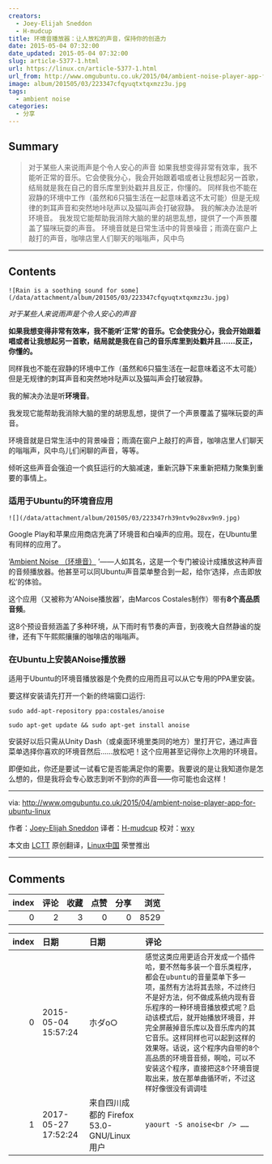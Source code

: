 ```yaml
---
creators:
  - Joey-Elijah Sneddon
  - H-mudcup
title: 环境音播放器：让人放松的声音，保持你的创造力
date: 2015-05-04 07:32:00
date_updated: 2015-05-04 07:32:00
slug: article-5377-1.html
url: https://linux.cn/article-5377-1.html
url_from: http://www.omgubuntu.co.uk/2015/04/ambient-noise-player-app-for-ubuntu-linux
image: album/201505/03/223347cfqyuqtxtqxmzz3u.jpg
tags:
  - ambient noise
categories:
  - 分享
---
```


## Summary

> 对于某些人来说雨声是个令人安心的声音 如果我想变得非常有效率，我不能听正常的音乐。它会使我分心，我会开始跟着唱或者让我想起另一首歌，结局就是我在自己的音乐库里到处戳并且反正，你懂的。 同样我也不能在寂静的环境中工作（虽然和6只猫生活在一起意味着这不太可能）但是无规律的刺耳声音和突然地咔哒声以及猫叫声会打破寂静。 我的解决办法是听环境音。 我发现它能帮助我消除大脑的里的胡思乱想，提供了一个声景覆盖了猫咪玩耍的声音。 环境音就是日常生活中的背景噪音；雨滴在窗户上敲打的声音，咖啡店里人们聊天的嗡嗡声，风中鸟

***

<!-- more -->

## Contents

`![Rain is a soothing sound for some](/data/attachment/album/201505/03/223347cfqyuqtxtqxmzz3u.jpg)`

*对于某些人来说雨声是个令人安心的声音*

**如果我想变得非常有效率，我不能听‘正常’的音乐。它会使我分心，我会开始跟着唱或者让我想起另一首歌，结局就是我在自己的音乐库里到处戳并且……反正，你懂的。**

同样我也不能在寂静的环境中工作（虽然和6只猫生活在一起意味着这不太可能）但是无规律的刺耳声音和突然地咔哒声以及猫叫声会打破寂静。

我的解决办法是听**环境音**。

我发现它能帮助我消除大脑的里的胡思乱想，提供了一个声景覆盖了猫咪玩耍的声音。

环境音就是日常生活中的背景噪音；雨滴在窗户上敲打的声音，咖啡店里人们聊天的嗡嗡声，风中鸟儿们闲聊的声音，等等。

倾听这些声音会强迫一个疯狂运行的大脑减速，重新沉静下来重新把精力聚集到重要的事情上。

### 适用于Ubuntu的环境音应用

`![](/data/attachment/album/201505/03/223347rh39ntv9o28vx9n9.jpg)`

Google Play和苹果应用商店充满了环境音和白噪声的应用。现在，在Ubuntu里有同样的应用了。

‘[Ambient Noise （环境音）](http://anoise.tuxfamily.org/) ’——人如其名，这是一个专门被设计成播放这种声音的音频播放器。他甚至可以同Ubuntu声音菜单整合到一起，给你‘选择，点击即放松’的体验。

这个应用（又被称为‘ANoise播放器’，由Marcos Costales制作）带有**8个高品质音频**。

这8个预设音频涵盖了多种环境，从下雨时有节奏的声音，到夜晚大自然静谧的旋律，还有下午熙熙攘攘的咖啡店的嗡嗡声。

### 在Ubuntu上安装ANoise播放器

适用于Ubuntu的环境音播放器是个免费的应用而且可以从它专用的PPA里安装。

要这样安装请先打开一个新的终端窗口运行:

```shell
sudo add-apt-repository ppa:costales/anoise

sudo apt-get update && sudo apt-get install anoise
```

安装好以后只需从Unity Dash（或桌面环境里类同的地方）里打开它，通过声音菜单选择你喜欢的环境音然后……放松吧！这个应用甚至记得你上次用的环境音。

即便如此，你还是要试一试看它是否能满足你的需要。我要说的是让我知道你是怎么想的，但是我将会专心致志到听不到你的声音——你可能也会这样！

---

via: <http://www.omgubuntu.co.uk/2015/04/ambient-noise-player-app-for-ubuntu-linux>

作者：[Joey-Elijah Sneddon](https://plus.google.com/117485690627814051450/?rel=author) 译者：[H-mudcup](https://github.com/H-mudcup) 校对：[wxy](https://github.com/wxy)

本文由 [LCTT](https://github.com/LCTT/TranslateProject) 原创翻译，[Linux中国](https://linux.cn/) 荣誉推出

***

## Comments


|   index |   评论 |   收藏 |   点赞 |   分享 |   浏览 |
|--------:|-------:|-------:|-------:|-------:|-------:|
|       0 |      2 |      3 |      0 |      0 |   8529 |

|   index | 日期                | 日期                                       | 评论                                                                                                                                                                                                                                                                                                                                                                                                                                               |
|--------:|:--------------------|:-------------------------------------------|:---------------------------------------------------------------------------------------------------------------------------------------------------------------------------------------------------------------------------------------------------------------------------------------------------------------------------------------------------------------------------------------------------------------------------------------------------|
|       0 | 2015-05-04 15:57:24 | 朩ダo○                                     | `感觉这类应用更适合开发成一个插件哈，要不然每多装一个音乐类程序，都会在ubuntu的音量菜单下多一项，虽然有方法将其去除，不过终归不是好方法，何不做成系统内现有音乐程序的一种环境音播放模式呢？启动该模式后，就开始播放环境音，并完全屏蔽掉音乐库以及音乐库内的其它音乐。这样同样也可以起到这样的效果呀。话说，这个程序内自带的8个高品质的环境音音频，啊哈，可以不安装这个程序，直接把这8个环境音提取出来，放在那单曲循环听，不过这样好像很没有调调哇` |
|       1 | 2017-05-27 17:52:24 | 来自四川成都的 Firefox 53.0-GNU/Linux 用户 | `yaourt -S anoise<br /> ……`                                                                                                                                                                                                                                                                                                                                                                                                                        |
